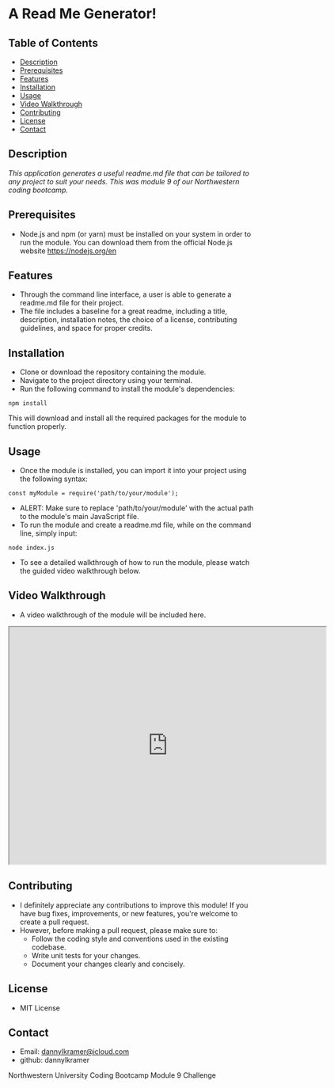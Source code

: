 # A Read Me Generator!

## Table of Contents
* [Description](#description)
* [Prerequisites](#prerequisites)
* [Features](#features)
* [Installation](#installation)
* [Usage](#usage)
* [Video Walkthrough](#video-walkthrough)
* [Contributing](#contributing)
* [License](#license)
* [Contact](#contact)

## Description <a id="description"></a>
*This application generates a useful readme.md file that can be tailored to any project to suit your needs. This was module 9 of our Northwestern coding bootcamp.*

## Prerequisites <a id="prerequisites"></a>
* Node.js and npm (or yarn) must be installed on your system in order to run the module. You can download them from the official Node.js website https://nodejs.org/en

## Features <a id="features"></a>
* Through the command line interface, a user is able to generate a readme.md file for their project.
* The file includes a baseline for a great readme, including a title, description, installation notes, the choice of a license, contributing guidelines, and space for proper credits.

## Installation <a id="installation"></a>
* Clone or download the repository containing the module.
* Navigate to the project directory using your terminal.
* Run the following command to install the module's dependencies:
```
npm install
```
This will download and install all the required packages for the module to function properly.

## Usage <a id="usage"></a>
* Once the module is installed, you can import it into your project using the following syntax:
```
const myModule = require('path/to/your/module');
```
* ALERT: Make sure to replace 'path/to/your/module' with the actual path to the module's main JavaScript file.
* To run the module and create a readme.md file, while on the command line, simply input:
```
node index.js
``` 
* To see a detailed walkthrough of how to run the module, please watch the guided video walkthrough below.

## Video Walkthrough <a id="video-walkthrough"></a>
 * A video walkthrough of the module will be included here. 
<iframe src="https://drive.google.com/file/d/1wRwBigYTjxkXDPkhoDz7776Cb1T5aP5P/preview" width="640" height="480"></iframe> 

## Contributing  <a id="contributing"></a>
* I definitely appreciate any contributions to improve this module! If you have bug fixes, improvements, or new features, you're welcome to create a pull request.
* However, before making a pull request, please make sure to:
    * Follow the coding style and conventions used in the existing codebase.
    * Write unit tests for your changes.
    * Document your changes clearly and concisely.    

## License  <a id="license"></a>
* MIT License

## Contact <a id="contact"></a>
* Email: dannylkramer@icloud.com
* github: dannylkramer

Northwestern University Coding Bootcamp Module 9 Challenge
